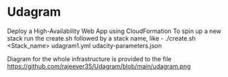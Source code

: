 # Udagram
Deploy a High-Availability Web App using CloudFormation
To spin up a new stack run the create.sh followed by a stack name, like -
./create.sh <Stack_name> udagram1.yml udacity-parameters.json 

Diagram for the whole infrastructure is provided to the file https://github.com/rajeever35/Udagram/blob/main/udagram.png 


